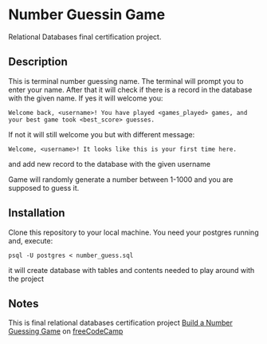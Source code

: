 # Number Guessin Game
Relational Databases final certification project.

## Description
This is terminal number guessing name. The terminal will prompt you to enter your name. After that it will check if there is a record in the database with the given name. If yes it will welcome you:
```
Welcome back, <username>! You have played <games_played> games, and your best game took <best_score> guesses.
```

If not it will still welcome you but with different message:
```
Welcome, <username>! It looks like this is your first time here.
```
and add new record to the database with the given username

Game will randomly generate a number between 1-1000 and you are supposed to guess it.

## Installation
Clone this repository to your local machine. You need your postgres running and, execute:
```
psql -U postgres < number_guess.sql
```
it will create database with tables and contents needed to play around with the project

## Notes
This is final relational databases certification project [Build a Number Guessing Game](https://www.freecodecamp.org/learn/relational-database/build-a-number-guessing-game-project/build-a-number-guessing-game) on [freeCodeCamp](https://www.freecodecamp.org)
